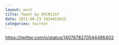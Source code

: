 ```yaml
--- 
layout: post 
title: Tweet by @TCR2157 
date: 2021-06-23 1624451632 
categories: twitter 
--- 
```

https://twitter.com/o/status/1407678270544486402